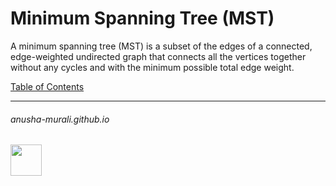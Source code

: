# Minimum Spanning Tree (MST)

A minimum spanning tree (MST) is a subset of the edges of a connected, edge-weighted undirected graph that connects all the vertices together without any cycles and with the minimum possible total edge weight.


[Table of Contents](./index.md)

* * *
###### anusha-murali.github.io

<img src="https://github.com/anusha-murali/anusha-murali.github.io/assets/111596338/639243aa-2857-4595-a65a-7852762bb002" width="50" height="50"/>
